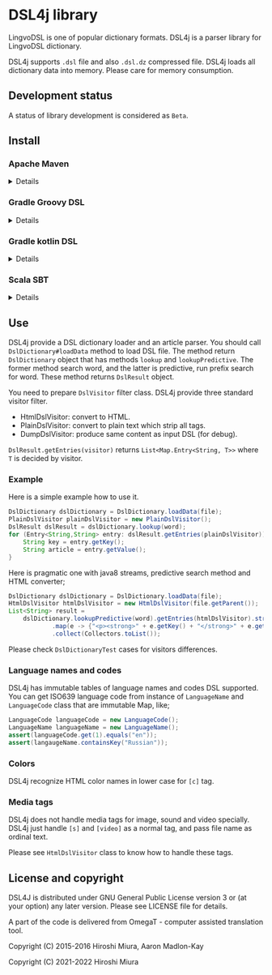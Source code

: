 # DSL4j library

LingvoDSL is one of popular dictionary formats.
DSL4j is a parser library for LingvoDSL dictionary.

DSL4j supports `.dsl` file and also `.dsl.dz` compressed file.
DSL4j loads all dictionary data into memory. Please care
for memory consumption.

## Development status

A status of library development is considered as `Beta`.


## Install

### Apache Maven

<details>

```xml
<dependency>
  <groupId>io.github.eb4j</groupId>
  <artifactId>dsl4j</artifactId>
  <version>0.4.1</version>
</dependency>
```

</details>

### Gradle Groovy DSL

<details>

```groovy
implementation 'io.github.eb4j:dsl4j:0.4.1'
```
</details>

### Gradle kotlin DSL

<details>

```kotlin
implementation("io.github.eb4j:dsl4j:0.4.1")
```

</details>

### Scala SBT 

<details>

```
libraryDependencies += "io.github.eb4j" % "dsl4j" % "0.4.1"
```

</details>

## Use

DSL4j provide a DSL dictionary loader and an article parser.
You should call `DslDictionary#loadData` method to load DSL file.
The method return `DslDictionary` object that has methods
`lookup` and `lookupPredictive`. The former method search word,
and the latter is predictive, run prefix search for word.
These method returns `DslResult` object.

You need to prepare `DslVisitor` filter class.
DSL4j provide three standard visitor filter.

* HtmlDslVisitor: convert to HTML.
* PlainDslVisitor: convert to plain text which strip all tags.
* DumpDslVisitor: produce same content as input DSL (for debug).

`DslResult.getEntries(visitor)` returns `List<Map.Entry<String, T>>`
where `T` is decided by visitor.

### Example

Here is a simple example how to use it.

```java
DslDictionary dslDictionary = DslDictionary.loadData(file);
PlainDslVisitor plainDslVisitor = new PlainDslVisitor();
DslResult dslResult = dslDictionary.lookup(word);
for (Entry<String,String> entry: dslResult.getEntries(plainDslVisitor)) {
    String key = entry.getKey();
    String article = entry.getValue();
}
```

Here is pragmatic one with java8 streams, predictive search method and HTML converter;

```java
DslDictionary dslDictionary = DslDictionary.loadData(file);
HtmlDslVisitor htmlDslVisitor = new HtmlDslVisitor(file.getParent());
List<String> result =
    dslDictionary.lookupPredictive(word).getEntries(htmlDslVisitor).stream()
            .map(e -> {"<p><strong>" + e.getKey() + "</strong>" + e.getValue() + "</p>"})
            .collect(Collectors.toList());
```

Please check `DslDictionaryTest` cases for visitors differences.

### Language names and codes

DSL4j has immutable tables of language names and codes DSL supported.
You can get ISO639 language code from instance of `LanguageName` and `LanguageCode` class
that are immutable Map, like;

```java
LanguageCode languageCode = new LanguageCode();
LanguageName languageName = new LanguageName();
assert(languageCode.get(1).equals("en"));
assert(langaugeName.containsKey("Russian"));
```

### Colors

DSL4j recognize HTML color names in lower case for `[c]` tag.

### Media tags

DSL4j does not handle media tags for image, sound and video specially.
DSL4j just handle `[s]` and `[video]` as a normal tag, and pass file name as
ordinal text.

Please see `HtmlDslVisitor` class to know how to handle these tags.

## License and copyright

DSL4J is distributed under GNU General Public License version 3 or (at your option) any later version.
Please see LICENSE file for details.

A part of the code is delivered from OmegaT - computer assisted translation tool.

Copyright (C) 2015-2016 Hiroshi Miura, Aaron Madlon-Kay
 
Copyright (C) 2021-2022 Hiroshi Miura
